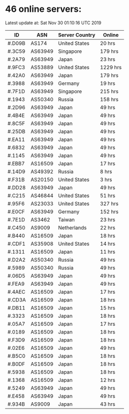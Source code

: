 # 46 online servers:

Latest update at: Sat Nov 30 01:10:16 UTC 2019

| ID | ASN | Server Country | Online |
| -- | --- | -------------- | ------ |
| #.D09B | AS174 | United States | 20 hrs |
| #.3C59 | AS63949 | Singapore | 179 hrs |
| #.2A79 | AS63949 | Japan | 23 hrs |
| #.9FC3 | AS53889 | United States | 1229 hrs |
| #.42A0 | AS63949 | Japan | 179 hrs |
| #.3988 | AS63949 | Germany | 19 hrs |
| #.7F1D | AS63949 | Singapore | 215 hrs |
| #.1943 | AS50340 | Russia | 158 hrs |
| #.2D96 | AS63949 | Japan | 49 hrs |
| #.4B4E | AS63949 | Japan | 49 hrs |
| #.8C5F | AS63949 | Japan | 49 hrs |
| #.25DB | AS63949 | Japan | 49 hrs |
| #.EA11 | AS63949 | Japan | 49 hrs |
| #.6832 | AS63949 | Japan | 49 hrs |
| #.1145 | AS63949 | Japan | 49 hrs |
| #.EBB7 | AS16509 | Japan | 17 hrs |
| #.14D9 | AS49392 | Russia | 8 hrs |
| #.F31B | AS20150 | United States | 3 hrs |
| #.DD28 | AS63949 | Japan | 49 hrs |
| #.C215 | AS46844 | United States | 51 hrs |
| #.95F6 | AS23033 | United States | 327 hrs |
| #.E0CF | AS63949 | Germany | 152 hrs |
| #.7E1D | AS3462 | Taiwan | 23 hrs |
| #.C450 | AS9009 | Netherlands | 22 hrs |
| #.B440 | AS16509 | Japan | 18 hrs |
| #.CDF1 | AS35908 | United States | 14 hrs |
| #.1311 | AS16509 | Japan | 11 hrs |
| #.D2A2 | AS50340 | Russia | 49 hrs |
| #.5989 | AS50340 | Russia | 49 hrs |
| #.06D5 | AS63949 | Japan | 49 hrs |
| #.FEA9 | AS63949 | Japan | 49 hrs |
| #.4AEC | AS16509 | Japan | 17 hrs |
| #.CD3A | AS16509 | Japan | 18 hrs |
| #.DB11 | AS16509 | Japan | 15 hrs |
| #.3323 | AS16509 | Japan | 18 hrs |
| #.05A7 | AS16509 | Japan | 17 hrs |
| #.0189 | AS16509 | Japan | 18 hrs |
| #.F3D9 | AS16509 | Japan | 18 hrs |
| #.02E6 | AS16509 | Japan | 49 hrs |
| #.B5C0 | AS16509 | Japan | 18 hrs |
| #.B0DF | AS16509 | Japan | 18 hrs |
| #.5938 | AS16509 | Japan | 18 hrs |
| #.1368 | AS16509 | Japan | 12 hrs |
| #.5249 | AS63949 | Japan | 49 hrs |
| #.E458 | AS63949 | Japan | 49 hrs |
| #.934B | AS9009 | Japan | 43 hrs |

